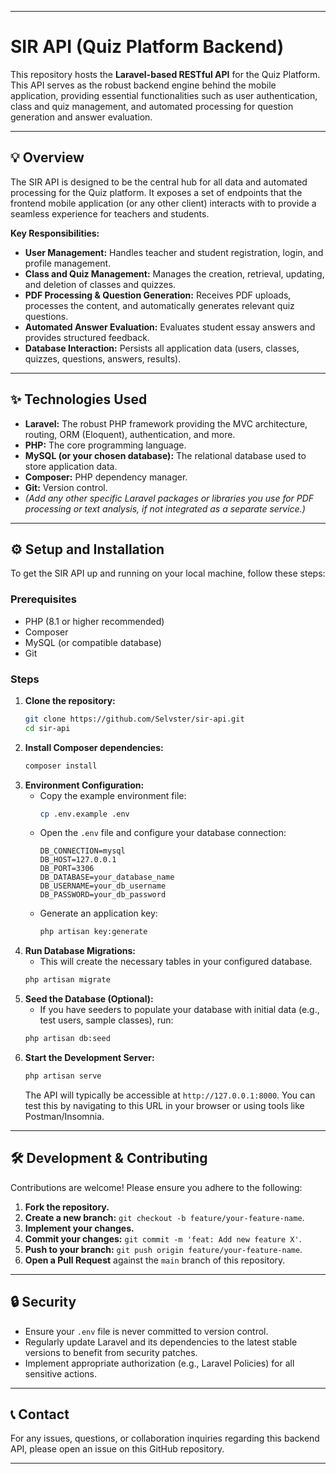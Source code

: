 -----

# SIR API (Quiz Platform Backend)

This repository hosts the **Laravel-based RESTful API** for the Quiz Platform. This API serves as the robust backend engine behind the mobile application, providing essential functionalities such as user authentication, class and quiz management, and automated processing for question generation and answer evaluation.

-----

## 💡 Overview

The SIR API is designed to be the central hub for all data and automated processing for the Quiz platform. It exposes a set of endpoints that the frontend mobile application (or any other client) interacts with to provide a seamless experience for teachers and students.

**Key Responsibilities:**

  * **User Management:** Handles teacher and student registration, login, and profile management.
  * **Class and Quiz Management:** Manages the creation, retrieval, updating, and deletion of classes and quizzes.
  * **PDF Processing & Question Generation:** Receives PDF uploads, processes the content, and automatically generates relevant quiz questions.
  * **Automated Answer Evaluation:** Evaluates student essay answers and provides structured feedback.
  * **Database Interaction:** Persists all application data (users, classes, quizzes, questions, answers, results).

-----

## ✨ Technologies Used

  * **Laravel:** The robust PHP framework providing the MVC architecture, routing, ORM (Eloquent), authentication, and more.
  * **PHP:** The core programming language.
  * **MySQL (or your chosen database):** The relational database used to store application data.
  * **Composer:** PHP dependency manager.
  * **Git:** Version control.
  * *(Add any other specific Laravel packages or libraries you use for PDF processing or text analysis, if not integrated as a separate service.)*

-----

## ⚙️ Setup and Installation

To get the SIR API up and running on your local machine, follow these steps:

### Prerequisites

  * PHP (8.1 or higher recommended)
  * Composer
  * MySQL (or compatible database)
  * Git

### Steps

1.  **Clone the repository:**
    ```bash
    git clone https://github.com/Selvster/sir-api.git
    cd sir-api
    ```
2.  **Install Composer dependencies:**
    ```bash
    composer install
    ```
3.  **Environment Configuration:**
      * Copy the example environment file:
        ```bash
        cp .env.example .env
        ```
      * Open the `.env` file and configure your database connection:
        ```env
        DB_CONNECTION=mysql
        DB_HOST=127.0.0.1
        DB_PORT=3306
        DB_DATABASE=your_database_name
        DB_USERNAME=your_db_username
        DB_PASSWORD=your_db_password
        ```
      * Generate an application key:
        ```bash
        php artisan key:generate
        ```
4.  **Run Database Migrations:**
      * This will create the necessary tables in your configured database.
    <!-- end list -->
    ```bash
    php artisan migrate
    ```
5.  **Seed the Database (Optional):**
      * If you have seeders to populate your database with initial data (e.g., test users, sample classes), run:
    <!-- end list -->
    ```bash
    php artisan db:seed
    ```
6.  **Start the Development Server:**
    ```bash
    php artisan serve
    ```
    The API will typically be accessible at `http://127.0.0.1:8000`. You can test this by navigating to this URL in your browser or using tools like Postman/Insomnia.

-----


## 🛠️ Development & Contributing

Contributions are welcome\! Please ensure you adhere to the following:

1.  **Fork the repository.**
2.  **Create a new branch:** `git checkout -b feature/your-feature-name`.
3.  **Implement your changes.**
4.  **Commit your changes:** `git commit -m 'feat: Add new feature X'`.
5.  **Push to your branch:** `git push origin feature/your-feature-name`.
6.  **Open a Pull Request** against the `main` branch of this repository.

-----

## 🔒 Security

  * Ensure your `.env` file is never committed to version control.
  * Regularly update Laravel and its dependencies to the latest stable versions to benefit from security patches.
  * Implement appropriate authorization (e.g., Laravel Policies) for all sensitive actions.

-----

## 📞 Contact

For any issues, questions, or collaboration inquiries regarding this backend API, please open an issue on this GitHub repository.

-----

